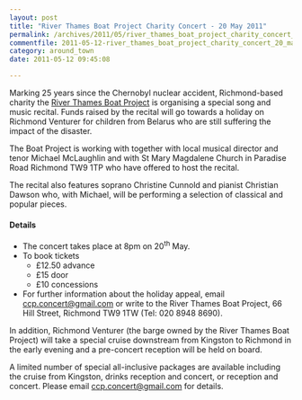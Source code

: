 ```yaml
---
layout: post
title: "River Thames Boat Project Charity Concert - 20 May 2011"
permalink: /archives/2011/05/river_thames_boat_project_charity_concert_20_may_2.html
commentfile: 2011-05-12-river_thames_boat_project_charity_concert_20_may_2
category: around_town
date: 2011-05-12 09:45:08

---
```


Marking 25 years since the Chernobyl nuclear accident, Richmond-based charity the [River Thames Boat Project](/directory/charity/201105120443) is organising a special song and music recital. Funds raised by the recital will go towards a holiday on Richmond Venturer for children from Belarus who are still suffering the impact of the disaster.

The Boat Project is working with together with local musical director and tenor Michael McLaughlin and with St Mary Magdalene Church in Paradise Road Richmond TW9 1TP who have offered to host the recital.

The recital also features soprano Christine Cunnold and pianist Christian Dawson who, with Michael, will be performing a selection of classical and popular pieces.

#### Details

-   The concert takes place at 8pm on 20<sup>th</sup> May.
-   To book tickets
    -   £12.50 advance
    -   £15 door
    -   £10 concessions
-   For further information about the holiday appeal, email <ccp.concert@gmail.com> or write to the River Thames Boat Project, 66 Hill Street, Richmond TW9 1TW (Tel: 020 8948 8690).

In addition, Richmond Venturer (the barge owned by the River Thames Boat Project) will take a special cruise downstream from Kingston to Richmond in the early evening and a pre-concert reception will be held on board.

A limited number of special all-inclusive packages are available including the cruise from Kingston, drinks reception and concert, or reception and concert. Please email <ccp.concert@gmail.com> for details.
